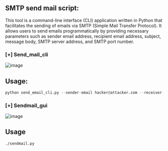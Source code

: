 ## SMTP send mail script:

This tool is a command-line interface (CLI) application written in Python that facilitates the sending of emails via SMTP (Simple Mail Transfer Protocol). It allows users to send emails programmatically by providing necessary parameters such as sender email address, recipient email address, subject, message body, SMTP server address, and SMTP port number.

### [+] Send_mail_cli

![image](https://github.com/H3EXX/smtp/assets/111686217/44c62767-2bac-4d52-a7c8-47a331dbb3ca)


## Usage:
```python
python send_email_cli.py --sender-email hacker@attacker.com --receiver-email <USER>@<Domain> --subject "Subject" --message "Message" --smtp-server <HOST> --smtp-port 25
```


### [+] Sendmail_gui

![image](https://github.com/H3EXX/smtp/assets/111686217/3567414b-06f8-4fd6-84e5-a078108af1cf)

## Usage
```
./sendmail.py
```
